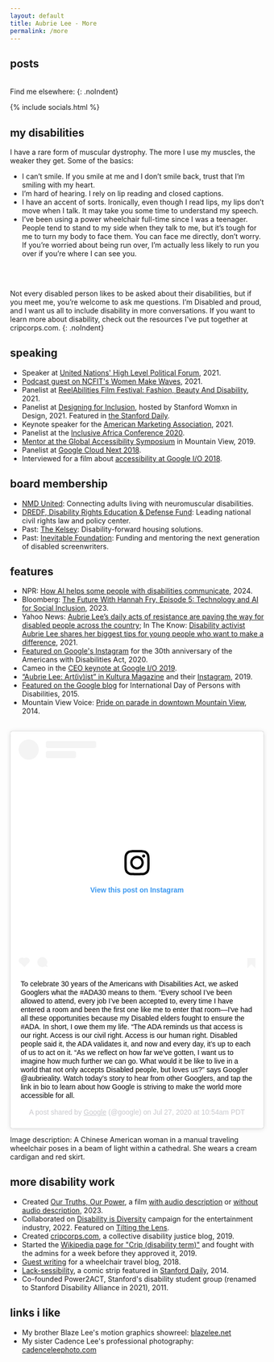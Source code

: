 ```yaml
---
layout: default
title: Aubrie Lee - More
permalink: /more
---
```


## posts
<div class="mt-container">
  <div id="mt-body" class="mt-body" role="feed">
    <div class="loading-spinner"></div>
  </div>
</div>

<br>
Find me elsewhere:
{: .noIndent}

{% include socials.html %}

## my disabilities
I have a rare form of muscular dystrophy. The more I use my muscles, the weaker they get. Some of the basics:

- I can’t smile. If you smile at me and I don’t smile back, trust that I’m smiling with my heart.
- I’m hard of hearing. I rely on lip reading and closed captions.
- I have an accent of sorts. Ironically, even though I read lips, my lips don’t move when I talk. It may take you some time to understand my speech.
- I’ve been using a power wheelchair full-time since I was a teenager. People tend to stand to my side when they talk to me, but it’s tough for me to turn my body to face them. You can face me directly, don’t worry. If you’re worried about being run over, I’m actually less likely to run you over if you’re where I can see you.
<br>
<br>

Not every disabled person likes to be asked about their disabilities, but if you meet me, you’re welcome to ask me questions. I’m Disabled and proud, and I want us all to include disability in more conversations. If you want to learn more about disability, check out the resources I’ve put together at cripcorps.com.
{: .noIndent}

## speaking
- Speaker at <a href="https://sustainabledevelopment.un.org/index.php?page=view&type=20000&nr=7770&menu=2993" target="_blank" tabindex="0">United Nations' High Level Political Forum</a>, 2021.
- <a href="https://aubrielee.com/ncfitpodcast" target="_blank" tabindex="0">Podcast guest on NCFIT's Women Make Waves</a>, 2021.
- Panelist at <a href="https://reelabilities.org/newyork/guest/aubrie-lee/" target="_blank" tabindex="0">ReelAbilities Film Festival: Fashion, Beauty And Disability</a>, 2021.
- Panelist at <a href="https://stanfordwomenindesign.com/speakers" target="_blank" tabindex="0">Designing for Inclusion</a>, hosted by Stanford Womxn in Design, 2021. Featured in <a href="https://t.co/BMnb59nEfw?amp=1">the Stanford Daily</a>.
- Keynote speaker for the <a href="https://www.amatriangle.org/event/disabilities-matter-making-inclusive-marketing/" target="_blank" tabindex="0">American Marketing Association</a>, 2021.
- Panelist at the <a href="https://www.inclusiveafrica.org/conference" target="_blank" tabindex="0">Inclusive Africa Conference 2020</a>.
- <a href="https://dmtalliance.com/aubrie-lee/" target="_blank" tabindex="0">Mentor at the Global Accessibility Symposium</a> in Mountain View, 2019.
- Panelist at <a href="https://cloud.withgoogle.com/next18/sf/speakers/speaker/7D4365A4812A83EF" target="_blank" tabindex="0">Google Cloud Next 2018</a>.
- Interviewed for a film about <a href="https://youtu.be/tAGs7Vc1rm8?t=1m8s" target="_blank" tabindex="0">accessibility at Google I/O 2018</a>.

## board membership
- [NMD United](https://www.nmdunited.org/our-board): Connecting adults living with neuromuscular disabilities.
- [DREDF, Disability Rights Education & Defense Fund](https://dredf.org/about-us/people/aubrie-lee/): Leading national civil rights law and policy center.
- Past: [The Kelsey](https://thekelsey.org/about/): Disability-forward housing solutions.
- Past: [Inevitable Foundation](https://inevitable.foundation): Funding and mentoring the next generation of disabled screenwriters.

## features
- NPR: [How AI helps some people with disabilities communicate](https://www.marketplace.org/2024/01/02/how-ai-helps-some-people-with-disabilities-communicate/), 2024.
- Bloomberg: <a href="https://www.bloomberg.com/news/videos/2023-03-23/technology-and-ai-for-social-inclusion-the-future-with-hannah-fry-episode-5-digital">The Future With Hannah Fry, Episode 5: Technology and AI for Social Inclusion</a>, 2023.
- Yahoo News: <a href="https://www.yahoo.com/news/aubrie-lee-daily-acts-resistance-133931290.html">Aubrie Lee’s daily acts of resistance are paving the way for disabled people across the country</a>; In The Know: <a href="https://www.intheknow.com/post/aubrie-lee-google-crip-corps/">Disability activist Aubrie Lee shares her biggest tips for young people who want to make a difference</a>, 2021.
- <a href="https://www.instagram.com/p/CDJ5ZNrlCmP/" target="_blank" tabindex="0">Featured on Google's Instagram</a> for the 30th anniversary of the Americans with Disabilities Act, 2020.
- Cameo in the <a href="https://www.youtube.com/watch?v=TQSaPsKHPqs&feature=youtu.be&t=2710" target="_blank" tabindex="0">CEO keynote at Google I/O 2019</a>.
- <a href="https://www.kulturamag.com/article/aubrie-lee" target="_blank" tabindex="0">“Aubrie Lee: Art(iv)ist” in Kultura Magazine</a> and their <a href="https://www.instagram.com/p/BtgYf3fnC1o/" target="_blank" tabindex="0">Instagram</a>, 2019.
- <a href="https://www.blog.google/topics/google-org/on-idpd-working-toward-more-accessible/" target="_blank" tabindex="0">Featured on the Google blog</a> for International Day of Persons with Disabilities, 2015.
- Mountain View Voice: <a href="https://www.mv-voice.com/news/show_photo.php?main_id=8360&type=p&media_id=6618&section_id=1" target="_blank" tabindex="0">Pride on parade in downtown Mountain View</a>, 2014.

<br>
<div class="centerIg">
    <blockquote class="instagram-media" data-instgrm-captioned data-instgrm-permalink="https://www.instagram.com/p/CDJ5ZNrlCmP/?utm_source=ig_embed&amp;utm_campaign=loading" data-instgrm-version="12" style=" background:#FFF; border:0; border-radius:3px; box-shadow:0 0 1px 0 rgba(0,0,0,0.5),0 1px 10px 0 rgba(0,0,0,0.15); margin: 1px; max-width:540px; min-width:326px; padding:0; width:99.375%; width:-webkit-calc(100% - 2px); width:calc(100% - 2px);">
    <div style="padding:16px;">
        <a href="https://www.instagram.com/p/CDJ5ZNrlCmP/?utm_source=ig_embed&amp;utm_campaign=loading" style=" background:#FFFFFF; line-height:0; padding:0 0; text-align:center; text-decoration:none; width:100%;" target="_blank" tabindex="0">
            <div style=" display: flex; flex-direction: row; align-items: center;">
                <div style="background-color: #F4F4F4; border-radius: 50%; flex-grow: 0; height: 40px; margin-right: 14px; width: 40px;"></div>
                <div style="display: flex; flex-direction: column; flex-grow: 1; justify-content: center;">
                    <div style=" background-color: #F4F4F4; border-radius: 4px; flex-grow: 0; height: 14px; margin-bottom: 6px; width: 100px;"></div>
                    <div style=" background-color: #F4F4F4; border-radius: 4px; flex-grow: 0; height: 14px; width: 60px;"></div>
                </div>
            </div>
            <div style="padding: 19% 0;"></div>
            <div style="display:block; height:50px; margin:0 auto 12px; width:50px;"><svg width="50px" height="50px" viewBox="0 0 60 60" version="1.1" xmlns="https://www.w3.org/2000/svg" xmlns:xlink="https://www.w3.org/1999/xlink"><g stroke="none" stroke-width="1" fill="none" fill-rule="evenodd"><g transform="translate(-511.000000, -20.000000)" fill="#000000"><g><path d="M556.869,30.41 C554.814,30.41 553.148,32.076 553.148,34.131 C553.148,36.186 554.814,37.852 556.869,37.852 C558.924,37.852 560.59,36.186 560.59,34.131 C560.59,32.076 558.924,30.41 556.869,30.41 M541,60.657 C535.114,60.657 530.342,55.887 530.342,50 C530.342,44.114 535.114,39.342 541,39.342 C546.887,39.342 551.658,44.114 551.658,50 C551.658,55.887 546.887,60.657 541,60.657 M541,33.886 C532.1,33.886 524.886,41.1 524.886,50 C524.886,58.899 532.1,66.113 541,66.113 C549.9,66.113 557.115,58.899 557.115,50 C557.115,41.1 549.9,33.886 541,33.886 M565.378,62.101 C565.244,65.022 564.756,66.606 564.346,67.663 C563.803,69.06 563.154,70.057 562.106,71.106 C561.058,72.155 560.06,72.803 558.662,73.347 C557.607,73.757 556.021,74.244 553.102,74.378 C549.944,74.521 548.997,74.552 541,74.552 C533.003,74.552 532.056,74.521 528.898,74.378 C525.979,74.244 524.393,73.757 523.338,73.347 C521.94,72.803 520.942,72.155 519.894,71.106 C518.846,70.057 518.197,69.06 517.654,67.663 C517.244,66.606 516.755,65.022 516.623,62.101 C516.479,58.943 516.448,57.996 516.448,50 C516.448,42.003 516.479,41.056 516.623,37.899 C516.755,34.978 517.244,33.391 517.654,32.338 C518.197,30.938 518.846,29.942 519.894,28.894 C520.942,27.846 521.94,27.196 523.338,26.654 C524.393,26.244 525.979,25.756 528.898,25.623 C532.057,25.479 533.004,25.448 541,25.448 C548.997,25.448 549.943,25.479 553.102,25.623 C556.021,25.756 557.607,26.244 558.662,26.654 C560.06,27.196 561.058,27.846 562.106,28.894 C563.154,29.942 563.803,30.938 564.346,32.338 C564.756,33.391 565.244,34.978 565.378,37.899 C565.522,41.056 565.552,42.003 565.552,50 C565.552,57.996 565.522,58.943 565.378,62.101 M570.82,37.631 C570.674,34.438 570.167,32.258 569.425,30.349 C568.659,28.377 567.633,26.702 565.965,25.035 C564.297,23.368 562.623,22.342 560.652,21.575 C558.743,20.834 556.562,20.326 553.369,20.18 C550.169,20.033 549.148,20 541,20 C532.853,20 531.831,20.033 528.631,20.18 C525.438,20.326 523.257,20.834 521.349,21.575 C519.376,22.342 517.703,23.368 516.035,25.035 C514.368,26.702 513.342,28.377 512.574,30.349 C511.834,32.258 511.326,34.438 511.181,37.631 C511.035,40.831 511,41.851 511,50 C511,58.147 511.035,59.17 511.181,62.369 C511.326,65.562 511.834,67.743 512.574,69.651 C513.342,71.625 514.368,73.296 516.035,74.965 C517.703,76.634 519.376,77.658 521.349,78.425 C523.257,79.167 525.438,79.673 528.631,79.82 C531.831,79.965 532.853,80.001 541,80.001 C549.148,80.001 550.169,79.965 553.369,79.82 C556.562,79.673 558.743,79.167 560.652,78.425 C562.623,77.658 564.297,76.634 565.965,74.965 C567.633,73.296 568.659,71.625 569.425,69.651 C570.167,67.743 570.674,65.562 570.82,62.369 C570.966,59.17 571,58.147 571,50 C571,41.851 570.966,40.831 570.82,37.631"></path></g></g></g></svg></div>
            <div style="padding-top: 8px;">
                <div style=" color:#3897f0; font-family:Arial,sans-serif; font-size:14px; font-style:normal; font-weight:550; line-height:18px;"> View this post on Instagram</div>
            </div>
            <div style="padding: 12.5% 0;"></div>
            <div style="display: flex; flex-direction: row; margin-bottom: 14px; align-items: center;">
                <div>
                    <div style="background-color: #F4F4F4; border-radius: 50%; height: 12.5px; width: 12.5px; transform: translateX(0px) translateY(7px);"></div>
                    <div style="background-color: #F4F4F4; height: 12.5px; transform: rotate(-45deg) translateX(3px) translateY(1px); width: 12.5px; flex-grow: 0; margin-right: 14px; margin-left: 2px;"></div>
                    <div style="background-color: #F4F4F4; border-radius: 50%; height: 12.5px; width: 12.5px; transform: translateX(9px) translateY(-18px);"></div>
                </div>
                <div style="margin-left: 8px;">
                    <div style=" background-color: #F4F4F4; border-radius: 50%; flex-grow: 0; height: 20px; width: 20px;"></div>
                    <div style=" width: 0; height: 0; border-top: 2px solid transparent; border-left: 6px solid #f4f4f4; border-bottom: 2px solid transparent; transform: translateX(16px) translateY(-4px) rotate(30deg)"></div>
                </div>
                <div style="margin-left: auto;">
                    <div style=" width: 0px; border-top: 8px solid #F4F4F4; border-right: 8px solid transparent; transform: translateY(16px);"></div>
                    <div style=" background-color: #F4F4F4; flex-grow: 0; height: 12px; width: 16px; transform: translateY(-4px);"></div>
                    <div style=" width: 0; height: 0; border-top: 8px solid #F4F4F4; border-left: 8px solid transparent; transform: translateY(-4px) translateX(8px);"></div>
                </div>
            </div>
        </a>
        <p style=" margin:8px 0 0 0; padding:0 4px;"> <a href="https://www.instagram.com/p/CDJ5ZNrlCmP/?utm_source=ig_embed&amp;utm_campaign=loading" style=" color:#000; font-family:Arial,sans-serif; font-size:14px; font-style:normal; font-weight:normal; line-height:17px; text-decoration:none; word-wrap:break-word;" target="_blank" tabindex="0">To celebrate 30 years of the Americans with Disabilities Act, we asked Googlers what the #ADA30 means to them. “Every school I’ve been allowed to attend, every job I’ve been accepted to, every time I have entered a room and been the first one like me to enter that room—I&#39;ve had all these opportunities because my Disabled elders fought to ensure the #ADA. In short, I owe them my life. “The ADA reminds us that access is our right. Access is our civil right. Access is our human right. Disabled people said it, the ADA validates it, and now and every day, it’s up to each of us to act on it. “As we reflect on how far we’ve gotten, I want us to imagine how much further we can go. What would it be like to live in a world that not only accepts Disabled people, but loves us?” says Googler @aubrieality. Watch today’s story to hear from other Googlers, and tap the link in bio to learn about how Google is striving to make the world more accessible for all.</a></p>
        <p style=" color:#c9c8cd; font-family:Arial,sans-serif; font-size:14px; line-height:17px; margin-bottom:0; margin-top:8px; overflow:hidden; padding:8px 0 7px; text-align:center; text-overflow:ellipsis; white-space:nowrap;">A post shared by <a href="https://www.instagram.com/google/?utm_source=ig_embed&amp;utm_campaign=loading" style=" color:#c9c8cd; font-family:Arial,sans-serif; font-size:14px; font-style:normal; font-weight:normal; line-height:17px;" target="_blank" tabindex="0"> Google</a> (@google) on <time style=" font-family:Arial,sans-serif; font-size:14px; line-height:17px;" datetime="2020-07-27T17:54:20+00:00">Jul 27, 2020 at 10:54am PDT</time></p>
    </div>
    </blockquote>
</div>
<script async src="https://www.instagram.com/embed.js"></script>

<p class="centeredText noIndent altText">Image description: A Chinese American woman in a manual traveling wheelchair poses in a beam of light within a cathedral. She wears a cream cardigan and red skirt.</p>

## more disability work
- Created [Our Truths, Our Power](https://blog.google/inside-google/life-at-google/disability-pride-month-2023/), a film [with audio description](https://youtu.be/LojBpZ_CpRY) or [without audio description](https://youtu.be/mof8iaLz4mk), 2023.
- Collaborated on <a href="https://disabilityisdiversity.com/team" target="_blank" tabindex="0">Disability is Diversity</a> campaign for the entertainment industry, 2022. Featured on <a href="https://tiltingthelens.com/2022/10/01/the-campaign-calling-for-disabled-representation-in-film-tv/" target="_blank" tabindex="0">Tilting the Lens</a>.
- Created <a href="https://www.cripcorps.com/" target="_blank" tabindex="0">cripcorps.com</a>, a collective disability justice blog, 2019.
- Started the <a href="https://en.wikipedia.org/wiki/Crip_(disability_term)" target="_blank" tabindex="0">Wikipedia page for "Crip (disability term)"</a> and fought with the admins for a week before they approved it, 2019.
- <a href="https://www.curbfreewithcorylee.com/2018/05/23/san-francisco-citypass/" target="_blank" tabindex="0">Guest writing</a> for a wheelchair travel blog, 2018.
- <a href="https://web.archive.org/web/20151029174749/http://static.stanford.edu/2014/09/29/lack-sessibility-at-stanford/" target="_blank" tabindex="0"><span class="pieceTitle">Lack-sessibility</span></a>, a comic strip featured in <a href="https://web.archive.org/web/20170311212720/http://www.stanforddaily.com/an-overlooked-minority-disabled-students-discuss-shortfall-in-support/" target="_blank" tabindex="0">Stanford Daily</a>, 2014.
- Co-founded Power2ACT, Stanford's disability student group (renamed to Stanford Disability Alliance in 2021), 2011.

## links i like
- My brother Blaze Lee's motion graphics showreel: [blazelee.net](https://blazelee.net/)
- My sister Cadence Lee's professional photography: [cadenceleephoto.com](https://www.cadenceleephoto.com/)
